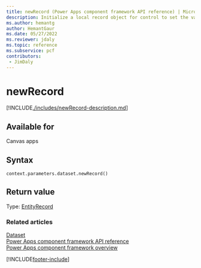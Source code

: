 ```yaml
---
title: newRecord (Power Apps component framework API reference) | Microsoft Docs
description: Initialize a local record object for control to set the value. The control will need to invoke save() on the newly created record to persist the change.
ms.author: hemantg
author: HemantGaur
ms.date: 05/27/2022
ms.reviewer: jdaly
ms.topic: reference
ms.subservice: pcf
contributors:
 - JimDaly
---
```


# newRecord

[!INCLUDE[./includes/newRecord-description.md](./includes/newrecord-description.md)]

## Available for

Canvas apps

## Syntax

`context.parameters.dataset.newRecord()`

## Return value

Type: [EntityRecord](../entityrecord.md)

### Related articles

[Dataset](../dataset.md)<br/>
[Power Apps component framework API reference](../../reference/index.md)<br/>
[Power Apps component framework overview](../../overview.md)

[!INCLUDE[footer-include](../../../../includes/footer-banner.md)]
